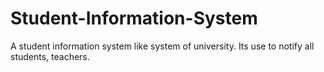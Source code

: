 # Student-Information-System
A student information system like system of university. Its use to notify all students, teachers.
